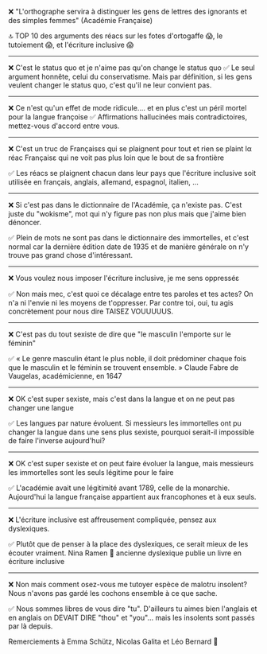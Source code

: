 ❌ "L'orthographe servira à distinguer les gens de lettres des ignorants et des simples femmes" (Académie Française)

🔝 TOP 10 des arguments des réacs sur les fotes d'ortogaffe 😱, le tutoiement 😱, et l'écriture inclusive 😱

----

❌ C'est le status quo et je n'aime pas qu'on change le status quo
✅ Le seul argument honnête, celui du conservatisme. Mais par définition, si les gens veulent changer le status quo, c'est qu'il ne leur convient pas.

----

❌ Ce n'est qu'un effet de mode ridicule.... et en plus c'est un péril mortel pour la langue françoise
✅ Affirmations hallucinées mais contradictoires, mettez-vous d'accord entre vous.

----

❌ C'est un truc de Françaisεs qui se plaignent pour tout et rien se plaint lα réac Françaisε qui ne voit pas plus loin que le bout de sa frontière

✅ Les réacs se plaignent chacun dans leur pays que l'écriture inclusive soit utilisée en français, anglais, allemand, espagnol, italien, ...

---

❌ Si c'est pas dans le dictionnaire de l'Académie, ça n'existe pas.
C'est juste du "wokisme", mot qui n'y figure pas non plus mais que j'aime bien dénoncer.

✅ Plein de mots ne sont pas dans le dictionnaire des immortelles, et c'est normal car la dernière édition date de 1935 et de manière générale on n'y trouve pas grand chose d'intéressant.

----

❌ Vous voulez nous imposer l'écriture inclusive, je me sens oppresséε

✅ Non mais mec, c'est quoi ce décalage entre tes paroles et tes actes?
On n'a ni l'envie ni les moyens de t'oppresser.
Par contre toi, oui, tu agis concrètement pour nous dire TAISEZ VOUUUUUS.

---

❌ C'est pas du tout sexiste de dire que "le masculin l'emporte sur le féminin"

✅ « Le genre masculin étant le plus noble, il doit prédominer chaque fois que le masculin et le féminin se trouvent ensemble. » Claude Fabre de Vaugelas, académicienne, en 1647

----

❌ OK c'est super sexiste, mais c'est dans la langue et on ne peut pas changer une langue

✅ Les langues par nature évoluent. Si messieurs les immortelles ont pu changer la langue dans une sens plus sexiste, pourquoi serait-il impossible de faire l'inverse aujourd'hui?

----

❌ OK c'est super sexiste et on peut faire évoluer la langue, mais messieurs les immortelles sont les seuls légitime pour le faire

✅ L'académie avait une légitimité avant 1789, celle de la monarchie.
Aujourd'hui la langue française appartient aux francophones et à eux seuls.

----

❌ L'écriture inclusive est affreusement compliquée, pensez aux dyslexiques.

✅ Plutôt que de penser à la place des dyslexiques, ce serait mieux de les écouter vraiment.
Nina Ramen 🍓 ancienne dyslexique publie un livre en écriture inclusive

----

❌ Non mais comment osez-vous me tutoyer espèce de malotru insolent? Nous n'avons pas gardé les cochons ensemble à ce que sache.

✅ Nous sommes libres de vous dire "tu".
D'ailleurs tu aimes bien l'anglais et en anglais on DEVAIT DIRE "thou" et "you"... mais les insolents sont passés par là depuis.


Remerciements à Emma Schütz, Nicolas Galita et Léo Bernard 🦊
